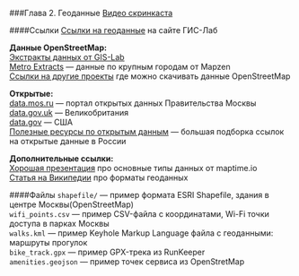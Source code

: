 ###Глава 2. Геоданные
[Видео скринкаста](http://vimeo.com/)  

####Ссылки
[Ссылки на геоданные](http://gis-lab.info/qa/data.html) на сайте ГИС-Лаб  

**Данные OpenStreetMap:**  
[Экстракты данных от GIS-Lab](http://beryllium.gis-lab.info/project/osmshp/)  
[Metro Extracts](http://mapzen.com/metro-extracts) — данные по крупным городам от Mapzen  
[Ссылки на другие проекты](http://wiki.openstreetmap.org/wiki/Planet.osm#Country_and_area_extracts) где можно скачивать данные OpenStreetMap 

**Открытые:**  
[data.mos.ru](http://data.mos.ru) — портал открытых данных Правительства Москвы  
[data.gov.uk](http://data.gov.uk) — Великобритания  
[data.gov](http://data.gov) — США  
[Полезные ресурсы по открытым данным](http://habrahabr.ru/company/infoculture/blog/201892/) — большая подборка ссылок на открытые данные в России  

**Дополнительные ссылки:**  
[Хорошая презентация](http://maptime.io/geodata/#0) про основные типы данных от maptime.io  
[Статья на Википедии](http://en.wikipedia.org/wiki/GIS_file_formats) про форматы геоданных  

####Файлы
`shapefile/` — пример формата ESRI Shapefile, здания в центре Москвы(OpenStreetMap)  
`wifi_points.csv` — пример CSV-файла с координатами, Wi-Fi точки доступа в парках Москвы  
`walks.kml` — пример Keyhole Markup Language файла с геоданными: маршруты прогулок  
`bike_track.gpx` — пример GPX-трека из RunKeeper  
`amenities.geojson` — пример точек сервиса из OpenStretMap
